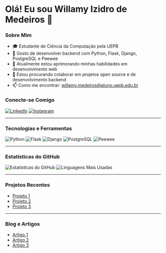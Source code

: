 # Olá! Eu sou Willamy Izidro de Medeiros 👋

### Sobre Mim
- 🎓 Estudante de Ciência da Computação pela UEPB
- 🔭 Gosto de desenvolver backend com Python, Flask, Django, PostgreSQL e Peewee
- 🌱 Atualmente estou aprimorando minhas habilidades em desenvolvimento web
- 👯 Estou procurando colaborar em projetos open source e de desenvolvimento backend
- 📫 Como me encontrar: willamy.medeiros@aluno.uepb.edu.br

### Conecte-se Comigo
[![LinkedIn](https://img.shields.io/badge/-LinkedIn-blue?style=flat&logo=linkedin&logoColor=white)](https://www.linkedin.com/in/willamy-izidro-de-medeiros-15250128a/)
[![Instagram](https://img.shields.io/badge/-Instagram-purple?style=flat&logo=instagram&logoColor=white)](https://www.instagram.com/willamyizidro/)

---

### Tecnologias e Ferramentas
![Python](https://img.shields.io/badge/-Python-3776AB?style=flat&logo=python&logoColor=white)
![Flask](https://img.shields.io/badge/-Flask-000000?style=flat&logo=flask&logoColor=white)
![Django](https://img.shields.io/badge/-Django-092E20?style=flat&logo=django&logoColor=white)
![PostgreSQL](https://img.shields.io/badge/-PostgreSQL-336791?style=flat&logo=postgresql&logoColor=white)
![Peewee](https://img.shields.io/badge/-Peewee-4F4E4E?style=flat&logo=)

---

### Estatísticas do GitHub
![Estatísticas do GitHub](https://github-readme-stats.vercel.app/api?username=willamyizidro&show_icons=true&theme=radical)
![Linguagens Mais Usadas](https://github-readme-stats.vercel.app/api/top-langs/?username=willamyizidro&layout=compact&theme=radical)

---

### Projetos Recentes
- [Projeto 1](#)
- [Projeto 2](#)
- [Projeto 3](#)

---

### Blog e Artigos
- [Artigo 1](#)
- [Artigo 2](#)
- [Artigo 3](#)
